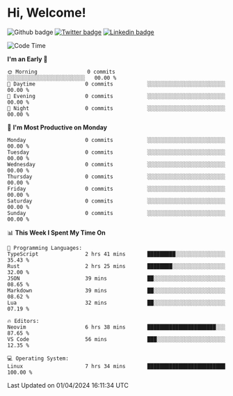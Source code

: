   # Hi, Welcome!
  ![Github badge](https://img.shields.io/github/followers/kraken-afk.svg?style=social&label=Follow&maxAge=2592000)
  [![Twitter badge](https://img.shields.io/badge/-Twitter-00acee?style=flat-square&logo=Twitter&logoColor=white)](https://twitter.com/trshppl)
  [![Linkedin badge](https://img.shields.io/badge/LinkedIn-0077B5?style=flat-square&logo=linkedin&logoColor=white)](https://www.linkedin.com/in/noveanrer)
<!--START_SECTION:waka-->
![Code Time](http://img.shields.io/badge/Code%20Time-124%20hrs%2032%20mins-blue)

**I'm an Early 🐤** 

```text
🌞 Morning                0 commits           ░░░░░░░░░░░░░░░░░░░░░░░░░   00.00 % 
🌆 Daytime                0 commits           ░░░░░░░░░░░░░░░░░░░░░░░░░   00.00 % 
🌃 Evening                0 commits           ░░░░░░░░░░░░░░░░░░░░░░░░░   00.00 % 
🌙 Night                  0 commits           ░░░░░░░░░░░░░░░░░░░░░░░░░   00.00 % 
```
📅 **I'm Most Productive on Monday** 

```text
Monday                   0 commits           ░░░░░░░░░░░░░░░░░░░░░░░░░   00.00 % 
Tuesday                  0 commits           ░░░░░░░░░░░░░░░░░░░░░░░░░   00.00 % 
Wednesday                0 commits           ░░░░░░░░░░░░░░░░░░░░░░░░░   00.00 % 
Thursday                 0 commits           ░░░░░░░░░░░░░░░░░░░░░░░░░   00.00 % 
Friday                   0 commits           ░░░░░░░░░░░░░░░░░░░░░░░░░   00.00 % 
Saturday                 0 commits           ░░░░░░░░░░░░░░░░░░░░░░░░░   00.00 % 
Sunday                   0 commits           ░░░░░░░░░░░░░░░░░░░░░░░░░   00.00 % 
```


📊 **This Week I Spent My Time On** 

```text
💬 Programming Languages: 
TypeScript               2 hrs 41 mins       █████████░░░░░░░░░░░░░░░░   35.43 % 
Rust                     2 hrs 25 mins       ████████░░░░░░░░░░░░░░░░░   32.00 % 
JSON                     39 mins             ██░░░░░░░░░░░░░░░░░░░░░░░   08.65 % 
Markdown                 39 mins             ██░░░░░░░░░░░░░░░░░░░░░░░   08.62 % 
Lua                      32 mins             ██░░░░░░░░░░░░░░░░░░░░░░░   07.19 % 

🔥 Editors: 
Neovim                   6 hrs 38 mins       ██████████████████████░░░   87.65 % 
VS Code                  56 mins             ███░░░░░░░░░░░░░░░░░░░░░░   12.35 % 

💻 Operating System: 
Linux                    7 hrs 34 mins       █████████████████████████   100.00 % 
```


 Last Updated on 01/04/2024 16:11:34 UTC
<!--END_SECTION:waka-->
